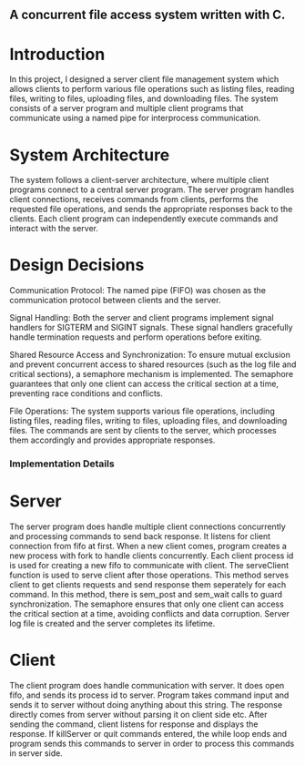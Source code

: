 ## A concurrent file access system written with C.

# Introduction 
In this project, I designed a server client file management system which
allows clients to perform various file operations such as listing files, reading
files, writing to files, uploading files, and downloading files. The system
consists of a server program and multiple client programs that communicate
using a named pipe for interprocess communication.

# System Architecture

The system follows a client-server architecture, where multiple client
programs connect to a central server program. The server program handles
client connections, receives commands from clients, performs the requested
file operations, and sends the appropriate responses back to the clients.
Each client program can independently execute commands and interact with
the server.

# Design Decisions

Communication Protocol: The named pipe (FIFO) was chosen as the
communication protocol between clients and the server.

Signal Handling: Both the server and client programs implement signal
handlers for SIGTERM and SIGINT signals. These signal handlers gracefully
handle termination requests and perform operations before exiting.

Shared Resource Access and Synchronization: To ensure mutual exclusion
and prevent concurrent access to shared resources (such as the log file and
critical sections), a semaphore mechanism is implemented. The semaphore
guarantees that only one client can access the critical section at a time,
preventing race conditions and conflicts.

File Operations: The system supports various file operations, including listing
files, reading files, writing to files, uploading files, and downloading files. The
commands are sent by clients to the server, which processes them
accordingly and provides appropriate responses.

### Implementation Details

# Server
The server program does handle multiple client connections
concurrently and processing commands to send back response.
It listens for client connection from fifo at first.
When a new client comes, program creates a new process with fork to
handle clients concurrently.
Each client process id is used for creating a new fifo to communicate with
client.
The serveClient function is used to serve client after those operations. This
method serves client to get clients requests and send response them
seperately for each command. In this method, there is sem_post and
sem_wait calls to guard synchronization. The semaphore ensures that only
one client can access the critical section at a time, avoiding conflicts and
data corruption.
Server log file is created and the server completes its lifetime.

# Client

The client program does handle communication with server. It does
open fifo, and sends its process id to server.
Program takes command input and sends it to server without doing anything
about this string. The response directly comes from server without parsing it
on client side etc.
After sending the command, client listens for response and displays the
response.
If killServer or quit commands entered, the while loop ends and program
sends this commands to server in order to process this commands in server
side.






